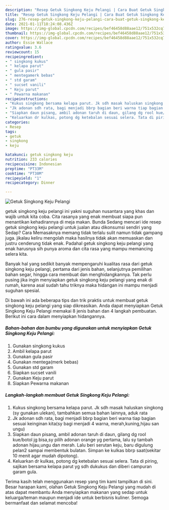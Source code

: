 ```yaml
---
description: "Resep Getuk Singkong Keju Pelangi | Cara Buat Getuk Singkong Keju Pelangi Yang Enak Dan Lezat"
title: "Resep Getuk Singkong Keju Pelangi | Cara Buat Getuk Singkong Keju Pelangi Yang Enak Dan Lezat"
slug: 276-resep-getuk-singkong-keju-pelangi-cara-buat-getuk-singkong-keju-pelangi-yang-enak-dan-lezat
date: 2021-01-11T18:24:08.436Z
image: https://img-global.cpcdn.com/recipes/bef46458d88aae12/751x532cq70/getuk-singkong-keju-pelangi-foto-resep-utama.jpg
thumbnail: https://img-global.cpcdn.com/recipes/bef46458d88aae12/751x532cq70/getuk-singkong-keju-pelangi-foto-resep-utama.jpg
cover: https://img-global.cpcdn.com/recipes/bef46458d88aae12/751x532cq70/getuk-singkong-keju-pelangi-foto-resep-utama.jpg
author: Essie Wallace
ratingvalue: 3.6
reviewcount: 15
recipeingredient:
- " singkong kukus"
- " kelapa parut"
- " gula pasir"
- " mentegamerk bebas"
- " std garam"
- " sucset vanili"
- " Keju parut"
- " Pewarna makanan"
recipeinstructions:
- "Kukus singkong bersama kelapa parut. Jk sdh masak haluskan singkong (sy gunakan ulekan), tambahkan semua bahan lainnya, aduk rata"
- "Jk adonan sdh rata, bagi menjadi bbrp bagian beri warna tiap bagian sesuai keinginan kita(sy bagi menjadi 4 warna, merah,kuning,hijau san ungu)"
- "Siapkan daun pisang, ambil adonan taruh di daun, gilang dg rool kue/botol jg bisa,sy pilih adonan orange yg pertama, lalu sy tambah adonan hijau,ungu dan merah. Lalu beri serutan keju, baru digulung pelan2 sampai membentuk bulatan. Simpan ke kulkas bbrp saat(sekitar 10 menit agar mudah dipotong)."
- "Keluarkan dr kulkas, potong dg ketebalan sesuai selera. Tata di piring, sajikan bersama kelapa parut yg sdh dukukus dan diberi campuran garam gula."
categories:
- Resep
tags:
- getuk
- singkong
- keju

katakunci: getuk singkong keju 
nutrition: 233 calories
recipecuisine: Indonesian
preptime: "PT33M"
cooktime: "PT30M"
recipeyield: "1"
recipecategory: Dinner

---
```



![Getuk Singkong Keju Pelangi](https://img-global.cpcdn.com/recipes/bef46458d88aae12/751x532cq70/getuk-singkong-keju-pelangi-foto-resep-utama.jpg)


getuk singkong keju pelangi ini yakni suguhan nusantara yang khas dan wajib untuk kita coba. Cita rasanya yang enak membuat siapa pun menantikan kehadirannya di meja makan.
Bunda Sedang mencari ide resep getuk singkong keju pelangi untuk jualan atau dikonsumsi sendiri yang Sedap? Cara Memasaknya memang tidak terlalu sulit namun tidak gampang juga. jikalau keliru mengolah maka hasilnya tidak akan memuaskan dan justru cenderung tidak enak. Padahal getuk singkong keju pelangi yang enak harusnya sih punya aroma dan cita rasa yang mampu memancing selera kita.

Banyak hal yang sedikit banyak mempengaruhi kualitas rasa dari getuk singkong keju pelangi, pertama dari jenis bahan, selanjutnya pemilihan bahan segar, hingga cara membuat dan menghidangkannya. Tak perlu pusing jika ingin menyiapkan getuk singkong keju pelangi yang enak di rumah, karena asal sudah tahu triknya maka hidangan ini mampu menjadi suguhan spesial.




Di bawah ini ada beberapa tips dan trik praktis untuk membuat getuk singkong keju pelangi yang siap dikreasikan. Anda dapat menyiapkan Getuk Singkong Keju Pelangi memakai 8 jenis bahan dan 4 langkah pembuatan. Berikut ini cara dalam menyiapkan hidangannya.

<!--inarticleads1-->

##### Bahan-bahan dan bumbu yang digunakan untuk menyiapkan Getuk Singkong Keju Pelangi:

1. Gunakan  singkong kukus
1. Ambil  kelapa parut
1. Gunakan  gula pasir
1. Gunakan  mentega(merk bebas)
1. Gunakan  std garam
1. Siapkan  sucset vanili
1. Gunakan  Keju parut
1. Siapkan  Pewarna makanan




<!--inarticleads2-->

##### Langkah-langkah membuat Getuk Singkong Keju Pelangi:

1. Kukus singkong bersama kelapa parut. Jk sdh masak haluskan singkong (sy gunakan ulekan), tambahkan semua bahan lainnya, aduk rata
1. Jk adonan sdh rata, bagi menjadi bbrp bagian beri warna tiap bagian sesuai keinginan kita(sy bagi menjadi 4 warna, merah,kuning,hijau san ungu)
1. Siapkan daun pisang, ambil adonan taruh di daun, gilang dg rool kue/botol jg bisa,sy pilih adonan orange yg pertama, lalu sy tambah adonan hijau,ungu dan merah. Lalu beri serutan keju, baru digulung pelan2 sampai membentuk bulatan. Simpan ke kulkas bbrp saat(sekitar 10 menit agar mudah dipotong).
1. Keluarkan dr kulkas, potong dg ketebalan sesuai selera. Tata di piring, sajikan bersama kelapa parut yg sdh dukukus dan diberi campuran garam gula.




Terima kasih telah menggunakan resep yang tim kami tampilkan di sini. Besar harapan kami, olahan Getuk Singkong Keju Pelangi yang mudah di atas dapat membantu Anda menyiapkan makanan yang sedap untuk keluarga/teman maupun menjadi ide untuk berbisnis kuliner. Semoga bermanfaat dan selamat mencoba!
